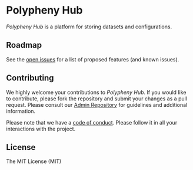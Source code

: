 # Polypheny Hub

_Polypheny Hub_ is a platform for storing datasets and configurations. 


## Roadmap ##
See the [open issues](https://github.com/polypheny/Polypheny-DB/labels/A-hub) for a list of proposed features (and known issues).


## Contributing ##
We highly welcome your contributions to _Polypheny Hub_. If you would like to contribute, please fork the repository and submit your changes as a pull request. Please consult our [Admin Repository](https://github.com/polypheny/Admin) for guidelines and additional information.

Please note that we have a [code of conduct](https://github.com/polypheny/Admin/blob/master/CODE_OF_CONDUCT.md). Please follow it in all your interactions with the project. 


## License ##
The MIT License (MIT)
